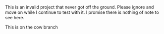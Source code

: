 This is an invalid project that never got off the ground. Please ignore and move on while I continue to test with it. I promise there is nothing of note to see here.

This is on the cow branch
